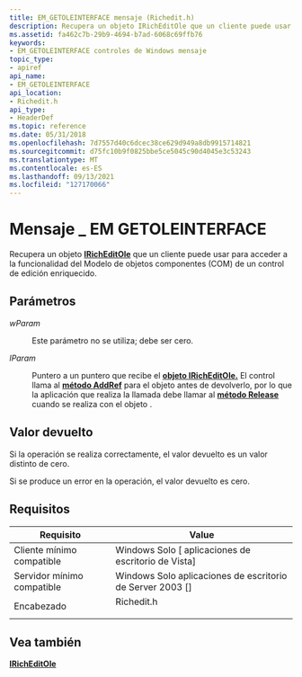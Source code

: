 ```yaml
---
title: EM_GETOLEINTERFACE mensaje (Richedit.h)
description: Recupera un objeto IRichEditOle que un cliente puede usar para acceder a la funcionalidad del Modelo de objetos componentes (COM) de un control de edición enriquecido.
ms.assetid: fa462c7b-29b9-4694-b7ad-6068c69ffb76
keywords:
- EM_GETOLEINTERFACE controles de Windows mensaje
topic_type:
- apiref
api_name:
- EM_GETOLEINTERFACE
api_location:
- Richedit.h
api_type:
- HeaderDef
ms.topic: reference
ms.date: 05/31/2018
ms.openlocfilehash: 7d7557d40c6dcec38ce629d949a8db9915714821
ms.sourcegitcommit: d75fc10b9f0825bbe5ce5045c90d4045e3c53243
ms.translationtype: MT
ms.contentlocale: es-ES
ms.lasthandoff: 09/13/2021
ms.locfileid: "127170066"
---
```

# <a name="em_getoleinterface-message"></a>Mensaje \_ EM GETOLEINTERFACE

Recupera un objeto [**IRichEditOle**](/windows/desktop/api/Richole/nn-richole-iricheditole) que un cliente puede usar para acceder a la funcionalidad del Modelo de objetos componentes (COM) de un control de edición enriquecido.

## <a name="parameters"></a>Parámetros

<dl> <dt>

*wParam* 
</dt> <dd>

Este parámetro no se utiliza; debe ser cero.

</dd> <dt>

*lParam* 
</dt> <dd>

Puntero a un puntero que recibe el [**objeto IRichEditOle.**](/windows/desktop/api/Richole/nn-richole-iricheditole) El control llama al [**método AddRef**](/windows/desktop/api/unknwn/nf-unknwn-iunknown-addref) para el objeto antes de devolverlo, por lo que la aplicación que realiza la llamada debe llamar al [**método Release**](/windows/desktop/api/unknwn/nf-unknwn-iunknown-release) cuando se realiza con el objeto .

</dd> </dl>

## <a name="return-value"></a>Valor devuelto

Si la operación se realiza correctamente, el valor devuelto es un valor distinto de cero.

Si se produce un error en la operación, el valor devuelto es cero.

## <a name="requirements"></a>Requisitos



| Requisito | Value |
|-------------------------------------|---------------------------------------------------------------------------------------|
| Cliente mínimo compatible<br/> | Windows Solo \[ aplicaciones de escritorio de Vista\]<br/>                                        |
| Servidor mínimo compatible<br/> | Windows Solo aplicaciones de escritorio de Server 2003 \[\]<br/>                                  |
| Encabezado<br/>                   | <dl> <dt>Richedit.h</dt> </dl> |



## <a name="see-also"></a>Vea también

<dl> <dt>

[**IRichEditOle**](/windows/desktop/api/Richole/nn-richole-iricheditole)
</dt> </dl>

 

